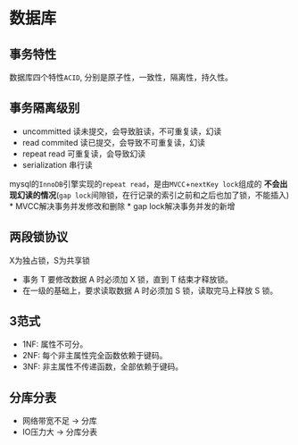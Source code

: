 # 数据库

## 事务特性

数据库四个特性`ACID`, 分别是原子性，一致性，隔离性，持久性。

## 事务隔离级别

- uncommitted 读未提交，会导致脏读，不可重复读，幻读
- read commited 读已提交，会导致不可重复读，幻读
- repeat read 可重复读，会导致幻读
- serialization 串行读

mysql的`InnoDB`引擎实现的`repeat read`，是由`MVCC`+`nextKey lock`组成的
**不会出现幻读的情况**(`gap lock`间隙锁，在行记录的索引之前和之后也加了锁，不能插入)
    * MVCC解决事务并发修改和删除
    * gap lock解决事务并发的新增

## 两段锁协议

X为独占锁，S为共享锁

- 事务 T 要修改数据 A 时必须加 X 锁，直到 T 结束才释放锁。
- 在一级的基础上，要求读取数据 A 时必须加 S 锁，读取完马上释放 S 锁。

## 3范式
- 1NF: 属性不可分。
- 2NF: 每个非主属性完全函数依赖于键码。
- 3NF: 非主属性不传递函数，全部依赖于键码。

## 分库分表

- 网络带宽不足 -> 分库
- IO压力大 -> 分库分表